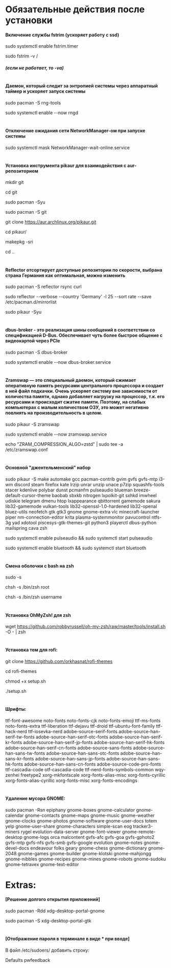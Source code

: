 # Обязательные действия после установки

#### Включение службы fstrim (ускоряет работу с ssd)
sudo systemctl enable fstrim.timer

sudo fstrim -v /
##### (если не работает, то -va)
#
#### Даемон, который следит за энтропией системы через аппаратный таймер и ускоряет запуск системы
sudo pacman -S rng-tools

sudo systemctl enable --now rngd
#
#### Отключение ожидания сети NetworkManager-ом при запуске системы
sudo systemctl mask NetworkManager-wait-online.service
#
#### Установка инструмента pikaur для взаимодействия с aur-репозиторием
mkdir git

cd git

sudo pacman -Syu

sudo pacman -S git

git clone https://aur.archlinux.org/pikaur.git

cd pikaur/

makepkg -sri

cd ..
#
#### Reflector отсортирует доступные репозитории по скорости, выбрана страна Германия как оптимальная, можно изменить
sudo pacman -S reflector rsync curl 

sudo reflector --verbose --country 'Germany' -l 25 --sort rate --save /etc/pacman.d/mirrorlist

sudo pikaur -Syu
#
#### dbus-broker - это реализация шины сообщений в соответствии со спецификацией D-Bus. Обеспечивает чуть более быстрое общение с видеокартой через PCIe
sudo pacman -S dbus-broker

sudo systemctl enable --now dbus-broker.service
#
#### Zramswap — это специальный даемон, который сжимает оперативную память ресурсами центрального процессора и создает в ней файл подкачки. Очень ускоряет систему вне зависимости от количества памяти, однако добавляет нагрузку на процессор, т.к. его ресурсами и происходит сжатие памяти. Поэтому, на слабых компьютерах с малым количеством ОЗУ, это может негативно повлиять на производительность в целом.
sudo pikaur -S zramswap

sudo systemctl enable --now zramswap.service

echo "ZRAM_COMPRESSION_ALGO=zstd" | sudo tee -a /etc/zramswap.conf
#
#### Основной "джентельменский" набор
sudo pikaur -S make automake gcc pacman-contrib gvim gvfs gvfs-mtp i3-wm discord steam firefox kate lrzip unrar unzip unace p7zip squashfs-tools stacer kdenlive polybar dunst
pcmanfm pulseaudio blueman breeze-default-cursor-theme baobab sbxkb nitrogen lxpolkit-git sxhkd imwheel udiskie telegram dmenu htop lxappearance qbittorrent gamemode
sakura lib32-gamemode vulkan-tools lib32-openssl-1.0-hardened lib32-openal bluez-utils neofetch gtk gtk3 gnome gnome-extra vlc 
minecraft-launcher piper nm-connection-editor krita plasma-systemmonitor pavucontrol ntfs-3g yad xdotool piscesys-gtk-themes-git python3 playerctl dbus-python mailspring
cava zsh

sudo systemctl enable pulseaudio && sudo systemctl start pulseaudio

sudo systemctl enable bluetooth && sudo systemctl start bluetooth
#
#### Смена оболочки с bash на zsh
sudo -s

chsh -s /bin/zsh root

chsh -s /bin/zsh username
#
#### Установка OhMyZsh! для zsh
wget https://github.com/robbyrussell/oh-my-zsh/raw/master/tools/install.sh -O - | zsh
#
#### Установка тем для rofi:
git clone https://github.com/orkhasnat/rofi-themes

cd rofi-themes

chmod +x setup.sh

./setup.sh
#
#### Шрифты:
ttf-font-awesome noto-fonts noto-fonts-cjk noto-fonts-emoji ttf-ms-fonts noto-fonts-extra ttf-liberation ttf-dejavu ttf-droid ttf-ubuntu-font-family
ttf-hack-nerd ttf-iosevka-nerd adobe-source-serif-fonts adobe-source-han-serif-tw-fonts adobe-source-han-serif-otc-fonts adobe-source-han-serif-kr-fonts
adobe-source-han-serif-jp-fonts adobe-source-han-serif-hk-fonts adobe-source-han-serif-cn-fonts adobe-source-sans-fonts adobe-source-han-sans-tw-fonts
adobe-source-han-sans-otc-fonts adobe-source-han-sans-kr-fonts adobe-source-han-sans-jp-fonts adobe-source-han-sans-hk-fonts adobe-source-han-sans-cn-fonts
adobe-source-code-pro-fonts ttf-cascadia-code otf-cascadia-code ttf-nerd-fonts-symbols-common wqy-zenhei freetype2 xorg-mkfontscale xorg-fonts-alias-misc
xorg-fonts-cyrillic xorg-fonts-alias-cyrillic xorg-fonts-misc xorg-fonts-encodings
#
#### Удаление мусора GNOME:
sudo pacman -Rsn epiphany gnome-boxes gnome-calculator gnome-calendar gnome-contacts gnome-maps gnome-music gnome-weather gnome-clocks gnome-photos 
gnome-software gnome-user-docs totem yelp gnome-user-share gnome-characters simple-scan eog tracker3-miners rygel evolution-data-server gnome-font-viewer
gnome-remote-desktop gnome-logs orca malcontent gvfs-afc gvfs-goa gvfs-gphoto2 gvfs-mtp gvfs-nfs gvfs-smb gvfs-google evolution gnome-notes gnome-devel-docs
endeavour folks geary gnome-chess gnome-dictionary gnome-2048 gnome-games gnome-builder gnome-klotski gnome-mahjongg gnome-nibbles gnome-recipes gnome-mines 
gnome-robots gnome-sudoku gnome-tetravex gnome-text-editor
#
# Extras:
#### [Решение долгого открытия приложений]
sudo pacman -Rdd xdg-desktop-portal-gnome

sudo pacman -S xdg-desktop-portal-gtk
#
#### [Отображение пароля в терминале в виде * при вводе]
В файл /etc/sudoers/ добавить строку:

Defaults pwfeedback
#
